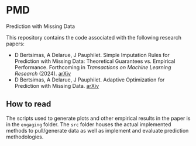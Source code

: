 # PMD
Prediction with Missing Data

This repository contains the code associated with the following research papers:

- D Bertsimas, A Delarue, J Pauphilet. Simple Imputation Rules for Prediction with Missing Data: Theoretical Guarantees vs. Empirical Performance. Forthcoming in _Transactions on Machine Learning Research_ (2024). [arXiv](https://arxiv.org/abs/2104.03158)
- D Bertsimas, A Delarue, J Pauphilet. Adaptive Optimization for Prediction with Missing Data. [arXiv](https://arxiv.org/abs/2402.01543)

## How to read

The scripts used to generate plots and other empirical results in the paper is in the `engaging` folder. The `src` folder houses the actual implemented methods to pull/generate data as well as implement and evaluate prediction methodologies.
